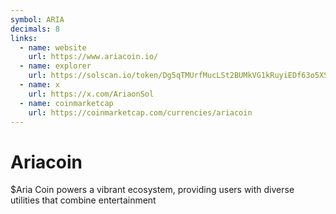 ```yaml
---
symbol: ARIA
decimals: 8
links:
  - name: website
    url: https://www.ariacoin.io/
  - name: explorer
    url: https://solscan.io/token/Dg5qTMUrfMucLSt2BUMkVG1kRuyiEDf63o5XS5wHew6W
  - name: x
    url: https://x.com/AriaonSol
  - name: coinmarketcap
    url: https://coinmarketcap.com/currencies/ariacoin
---
```


# Ariacoin

$Aria Coin powers a vibrant ecosystem, providing users with diverse utilities that combine entertainment
